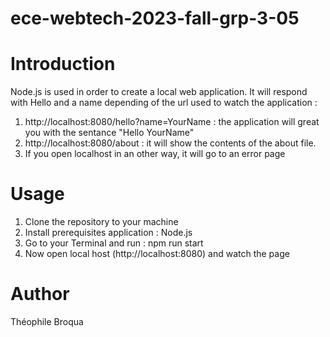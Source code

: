# ece-webtech-2023-fall-grp-3-05
# Introduction

Node.js is used in order to create a local web application. It will respond with Hello and a name depending of the url used to watch the application :

1. http://localhost:8080/hello?name=YourName : the application will great you with the sentance "Hello YourName" 
2. http://localhost:8080/about : it will show the contents of the about file.
3. If you open localhost in an other way, it will go to an error page

# Usage

1.  Clone the repository to your machine
2.  Install prerequisites application : Node.js
3.  Go to your Terminal and run : npm run start
4.  Now open local host (http://localhost:8080) and watch the page

# Author

Théophile Broqua
